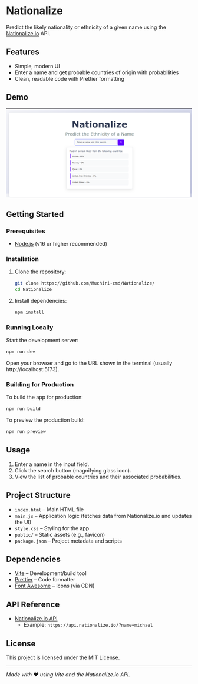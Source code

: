 # Nationalize

Predict the likely nationality or ethnicity of a given name using the [Nationalize.io](https://nationalize.io/) API.

## Features

- Simple, modern UI
- Enter a name and get probable countries of origin with probabilities
- Clean, readable code with Prettier formatting

## Demo

![Screenshot](public/demo.png)

## Getting Started

### Prerequisites

- [Node.js](https://nodejs.org/) (v16 or higher recommended)

### Installation

1. Clone the repository:
   ```bash
   git clone https://github.com/Muchiri-cmd/Nationalize/
   cd Nationalize
   ```
2. Install dependencies:
   ```bash
   npm install
   ```

### Running Locally

Start the development server:

```bash
npm run dev
```

Open your browser and go to the URL shown in the terminal (usually http://localhost:5173).

### Building for Production

To build the app for production:

```bash
npm run build
```

To preview the production build:

```bash
npm run preview
```

## Usage

1. Enter a name in the input field.
2. Click the search button (magnifying glass icon).
3. View the list of probable countries and their associated probabilities.

## Project Structure

- `index.html` – Main HTML file
- `main.js` – Application logic (fetches data from Nationalize.io and updates the UI)
- `style.css` – Styling for the app
- `public/` – Static assets (e.g., favicon)
- `package.json` – Project metadata and scripts

## Dependencies

- [Vite](https://vitejs.dev/) – Development/build tool
- [Prettier](https://prettier.io/) – Code formatter
- [Font Awesome](https://fontawesome.com/) – Icons (via CDN)

## API Reference

- [Nationalize.io API](https://nationalize.io/)
  - Example: `https://api.nationalize.io/?name=michael`

## License

This project is licensed under the MIT License.

---

_Made with ❤️ using Vite and the Nationalize.io API._
